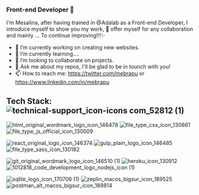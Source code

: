 ### Front-end Developer 👋

I'm Mesalina, after having trained in @Adalab as a Front-end Developer, I introduce myself to show you my work, 👀 offer myself for any collaboration and mainly ... To continue improving!!!✨

- 🔭 I’m currently working on creating new websites.
- 🌱 I’m currently learning....
- 👯 I’m looking to collaborate on projects.
- 💬 Ask me about my repos, I'll be glad to be in tounch with you!
- 📫 How to reach me: https://twitter.com/mebrapu or https://www.linkedin.com/in/mebrapu

## Tech Stack: ![technical-support_icon-icons com_52812 (1)](https://user-images.githubusercontent.com/87035009/139451650-617bfe5e-09fd-4cc5-90fe-ebcecbcc24e8.png)


![html_original_wordmark_logo_icon_146478](https://user-images.githubusercontent.com/87035009/139441958-84a06557-db73-4b38-a08f-e1dd4609c4a6.png)
![file_type_css_icon_130661](https://user-images.githubusercontent.com/87035009/139442212-e1a6a8e5-b45b-49d2-ab3b-27678559bc73.png)
![file_type_js_official_icon_130509](https://user-images.githubusercontent.com/87035009/139443928-732bcf31-31d8-4192-a761-5f7bf112a11c.png)

![react_original_logo_icon_146374](https://user-images.githubusercontent.com/87035009/139444066-6351b40e-4e31-4aa2-bfd1-3cb4fd932c4d.png)
![gulp_plain_logo_icon_146485](https://user-images.githubusercontent.com/87035009/139444321-f1746c72-6868-4de4-bbf0-c49b47d3f208.png)
![file_type_sass_icon_130182](https://user-images.githubusercontent.com/87035009/139444390-1f027e42-6665-4619-82d2-76e29092bdcb.png)

![git_original_wordmark_logo_icon_146510 (1)](https://user-images.githubusercontent.com/87035009/139446194-4ed82b18-e288-4435-b858-2fe4d4d2782f.png)
![heroku_icon_130912](https://user-images.githubusercontent.com/87035009/139450983-6e090f59-419e-40bd-9954-cec4bfde7bbf.png)
![1012818_code_development_logo_nodejs_icon (1)](https://user-images.githubusercontent.com/87035009/139446087-4437fc83-6d29-447d-8c52-f1f269519431.png)

![sqlite_logo_icon_170706 (1)](https://user-images.githubusercontent.com/87035009/139445928-d2f42c11-200a-435b-8348-dc1de0b2951f.png)
![zeplin_macos_bigsur_icon_189525](https://user-images.githubusercontent.com/87035009/139450824-f510414c-6658-494a-9f77-504f9ebc0f19.png)
![postman_alt_macos_bigsur_icon_189814](https://user-images.githubusercontent.com/87035009/139451143-52094bb9-5152-482f-8b1c-2c58212f17c1.png)
